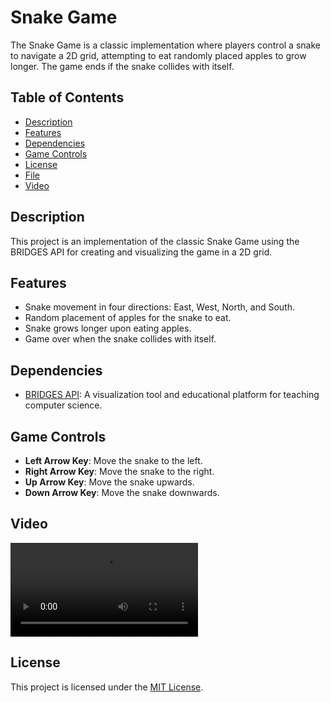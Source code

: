 # Snake Game

The Snake Game is a classic implementation where players control a snake to navigate a 2D grid, attempting to eat randomly placed apples to grow longer. The game ends if the snake collides with itself.

## Table of Contents

- [Description](#description)
- [Features](#features)
- [Dependencies](#dependencies)
- [Game Controls](#game-controls)
- [License](#license)
- [File](./Snake.cpp)
- [Video](#video)

## Description

This project is an implementation of the classic Snake Game using the BRIDGES API for creating and visualizing the game in a 2D grid.

## Features

- Snake movement in four directions: East, West, North, and South.
- Random placement of apples for the snake to eat.
- Snake grows longer upon eating apples.
- Game over when the snake collides with itself.

## Dependencies

- [BRIDGES API](https://bridgesuncc.github.io/doc/cpp-api/2.4.0/html/index.html): A visualization tool and educational platform for teaching computer science.

## Game Controls

- **Left Arrow Key**: Move the snake to the left.
- **Right Arrow Key**: Move the snake to the right.
- **Up Arrow Key**: Move the snake upwards.
- **Down Arrow Key**: Move the snake downwards.

## Video

![Video](./Snake_Bridges.mp4)

## License

This project is licensed under the [MIT License](LICENSE).
